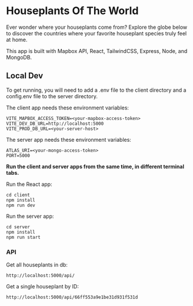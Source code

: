# Houseplants Of The World

Ever wonder where your houseplants come from?
Explore the globe below to discover the countries where your favorite houseplant species
truly feel at home.

This app is built with Mapbox API, React, TailwindCSS, Express, Node, and MongoDB.

## Local Dev

To get running, you will need to add a .env file to the client directory and a config.env file to the server directory.

The client app needs these environment variables:

```
VITE_MAPBOX_ACCESS_TOKEN=<your-mapbox-access-token>
VITE_DEV_DB_URL=http://localhost:5000
VITE_PROD_DB_URL=<your-server-host>
```

The server app needs these environment variables:

```
ATLAS_URI=<your-mongo-access-token>
PORT=5000
```

**Run the client and server apps from the same time, in different terminal tabs.**

Run the React app:

```
cd client
npm install
npm run dev
```

Run the server app:

```
cd server
npm install
npm run start
```

### API

Get all houseplants in db:

```
http://localhost:5000/api/
```

Get a single houseplant by ID:

```
http://localhost:5000/api/66ff553a9e1be31d931f531d
```
